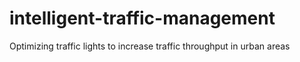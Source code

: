 # intelligent-traffic-management
Optimizing traffic lights to increase traffic throughput in urban areas
